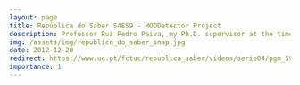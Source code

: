 ```yaml
---
layout: page
title: República do Saber S4E59 - MOODetector Project
description: Professor Rui Pedro Paiva, my Ph.D. supervisor at the time, was interviewed in the scope of the MOODetector project to the science TV show "República do Saber", aired in RTP2. It starts at 9:27, I make a brief explanation of the prototype which can be seen at 11:30.
img: /assets/img/republica_do_saber_snap.jpg
date: 2012-12-20
redirect: https://www.uc.pt/fctuc/republica_saber/videos/serie04/pgm_59_-_20.12.2012.wmv
importance: 1
---
```

